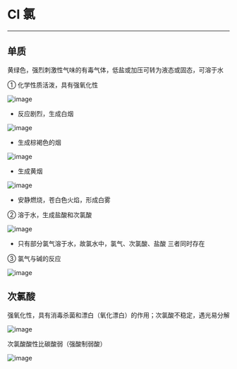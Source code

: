 ﻿# Cl 氯

---

## 单质

黄绿色，强烈刺激性气味的有毒气体，低盐或加压可转为液态或固态，可溶于水

① 化学性质活泼，具有强氧化性

![image](https://github.com/XwYuanzhang/Cloud-Note/blob/master/pics/Chem/Cl/氯气与钠.png)

* 反应剧烈，生成白烟

![image](https://github.com/XwYuanzhang/Cloud-Note/blob/master/pics/Chem/Cl/氯气与铁.png)

* 生成棕褐色的烟

![image](https://github.com/XwYuanzhang/Cloud-Note/blob/master/pics/Chem/Cl/氯气与铜.png)

* 生成黄烟

![image](https://github.com/XwYuanzhang/Cloud-Note/blob/master/pics/Chem/Cl/氯气与氢气.png)

* 安静燃烧，苍白色火焰，形成白雾

② 溶于水，生成盐酸和次氯酸

![image](https://github.com/XwYuanzhang/Cloud-Note/blob/master/pics/Chem/Cl/氯气溶于水.png)

* 只有部分氯气溶于水，故氯水中，氯气、次氯酸、盐酸 三者同时存在

③ 氯气与碱的反应

![image](https://github.com/XwYuanzhang/Cloud-Note/blob/master/pics/Chem/Cl/氯气与碱.png)

## 次氯酸

强氧化性，具有消毒杀菌和漂白（氧化漂白）的作用；次氯酸不稳定，遇光易分解

![image](https://github.com/XwYuanzhang/Cloud-Note/blob/master/pics/Chem/Cl/次氯酸的分解.png)

次氯酸酸性比碳酸弱（强酸制弱酸）

![image](https://github.com/XwYuanzhang/Cloud-Note/blob/master/pics/Chem/Cl/次氯酸比碳酸弱.png)

